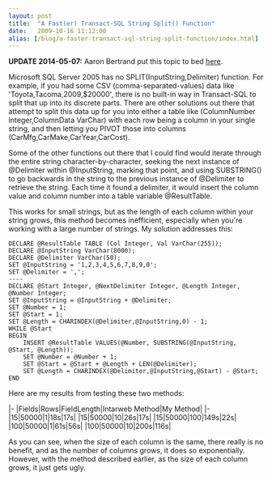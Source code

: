 ```yaml
---
layout: post
title:  "A Fast(er) Transact-SQL String Split() Function"
date:   2009-10-16 11:12:00
alias: [/blog/a-faster-transact-sql-string-split-function/index.html]
---
```


**UPDATE 2014-05-07:** Aaron Bertrand put this topic to bed [here](http://sqlperformance.com/2012/07/t-sql-queries/split-strings).

Microsoft SQL Server 2005 has no SPLIT(InputString,Delimiter) function. For example, if you had some CSV (comma-separated-values) data like 'Toyota,Tacoma,2009,$20000', there is no built-in way in Transact-SQL to split that up into its discrete parts. There are other solutions out there that attempt to split this data up for you into either a table like (ColumnNumber Integer,ColumnData VarChar) with each row being a column in your single string, and then letting you PIVOT those into columns (CarMfg,CarMake,CarYear,CarCost).

Some of the other functions out there that I could find would iterate through the entire string character-by-character, seeking the next instance of @Delimiter within @InputString, marking that point, and using SUBSTRING() to go backwards in the string to the previous instance of @Delimiter to retrieve the string. Each time it found a delimiter, it would insert the column value and column number into a table variable @ResultTable.

This works for small strings, but as the length of each column within your string grows, this method becomes inefficient, especially when you're working with a large number of strings. My solution addresses this:

    DECLARE @ResultTable TABLE (Col Integer, Val VarChar(255));
    DECLARE @InputString VarChar(8000);
    DECLARE @Delimiter VarChar(50);
    SET @InputString = '1,2,3,4,5,6,7,8,9,0';
    SET @Delimiter = ',';
    ----
    DECLARE @Start Integer, @NextDelimiter Integer, @Length Integer, @Number Integer;
    SET @InputString = @InputString + @Delimiter;
    SET @Number = 1;
    SET @Start = 1;
    SET @Length = CHARINDEX(@Delimiter,@InputString,0) - 1;
    WHILE @Start
    BEGIN
        INSERT @ResultTable VALUES(@Number, SUBSTRING(@InputString, @Start, @Length));
        SET @Number = @Number + 1;
        SET @Start = @Start + @Length + LEN(@Delimiter);
        SET @Length = CHARINDEX(@Delimiter,@InputString,@Start) - @Start;
    END

Here are my results from testing these two methods:

|-
|Fields|Rows|FieldLength|Intarweb Method|My Method|
|-
|15|50000|1|18s|17s|
|15|50000|10|26s|17s|
|15|50000|100|149s|22s|
|100|50000|1|61s|56s|
|100|50000|10|200s|116s|

As you can see, when the size of each column is the same, there really is no benefit, and as the number of columns grows, it does so exponentially. However, with the method described earlier, as the size of each column grows, it just gets ugly.  
